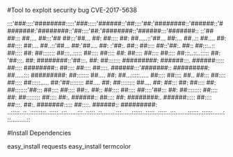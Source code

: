 #Tool to exploit security bug CVE-2017-5638


:::'###::::'########:::::'###:::::'######::'##::::'##:'########::'######::'########:'########::'##::::'##:'########::'######:::'#######::
::'## ##::: ##.... ##:::'## ##:::'##... ##: ##:::: ##: ##.....::'##... ##:... ##..:: ##.... ##: ##:::: ##:... ##..::'##... ##:'##.... ##:
:'##:. ##:: ##:::: ##::'##:. ##:: ##:::..:: ##:::: ##: ##::::::: ##:::..::::: ##:::: ##:::: ##: ##:::: ##:::: ##:::: ##:::..::..::::: ##:
'##:::. ##: ########::'##:::. ##: ##::::::: #########: ######:::. ######::::: ##:::: ########:: ##:::: ##:::: ##::::. ######:::'#######::
 #########: ##.....::: #########: ##::::::: ##.... ##: ##...:::::..... ##:::: ##:::: ##.. ##::: ##:::: ##:::: ##:::::..... ##:'##::::::::
 ##.... ##: ##:::::::: ##.... ##: ##::: ##: ##:::: ##: ##:::::::'##::: ##:::: ##:::: ##::. ##:: ##:::: ##:::: ##::::'##::: ##: ##::::::::
 ##:::: ##: ##:::::::: ##:::: ##:. ######:: ##:::: ##: ########:. ######::::: ##:::: ##:::. ##:. #######::::: ##::::. ######:: #########:
..:::::..::..:::::::::..:::::..:::......:::..:::::..::........:::......::::::..:::::..:::::..:::.......::::::..::::::......:::.........::

#Install Dependencies

easy_install requests
easy_install termcolor

